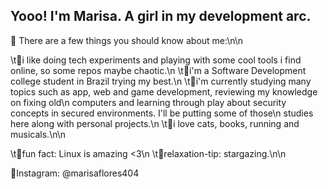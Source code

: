 ## Yooo! I'm Marisa. A girl in my development arc. 

🌺 There are a few things you should know about me:\n\n

  \t🎀i like doing tech experiments and playing with some cool tools i find online, so some repos maybe chaotic.\n
  \t🎀i'm a Software Development college student in Brazil trying my best.\n
  \t🎀i'm currently studying many topics such as app, web and game development, reviewing my knowledge on fixing old\n
  computers and learning through play about security concepts in secured environments. I'll be putting some of those\n
  studies here along with personal projects.\n
  \t🎀i love cats, books, running and musicals.\n\n

  \t🎀fun fact: Linux is amazing <3\n
  \t🎀relaxation-tip: stargazing.\n\n

💽Instagram: @marisaflores404
